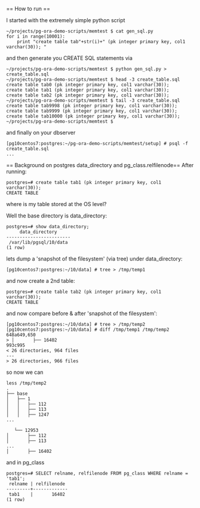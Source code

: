 == How to run ==

I started with the extremely simple python script
```
~/projects/pg-ora-demo-scripts/memtest $ cat gen_sql.py
for i in range(10001):
    print "create table tab"+str(i)+" (pk integer primary key, col1 varchar(30)); "
```

and then generate you CREATE SQL statements via
```
~/projects/pg-ora-demo-scripts/memtest $ python gen_sql.py > create_table.sql
~/projects/pg-ora-demo-scripts/memtest $ head -3 create_table.sql
create table tab0 (pk integer primary key, col1 varchar(30));
create table tab1 (pk integer primary key, col1 varchar(30));
create table tab2 (pk integer primary key, col1 varchar(30));
~/projects/pg-ora-demo-scripts/memtest $ tail -3 create_table.sql
create table tab9998 (pk integer primary key, col1 varchar(30));
create table tab9999 (pk integer primary key, col1 varchar(30));
create table tab10000 (pk integer primary key, col1 varchar(30));
~/projects/pg-ora-demo-scripts/memtest $
```

and finally on your dbserver 


```
[pg10centos7:postgres:~/pg-ora-demo-scripts/memtest/setup] # psql -f create_table.sql
...
```

== Background on postgres data_directory and pg_class.relfilenode==
After running:

```
postgres=# create table tab1 (pk integer primary key, col1 varchar(30));
CREATE TABLE

```

where is my table stored at the OS level?

Well the base directory is data_directory:

```
postgres=# show data_directory;
     data_directory
------------------------
 /var/lib/pgsql/10/data
(1 row)
```										

lets dump a 'snapshot of the filesystem' (via tree) under data_directory:

```
[pg10centos7:postgres:~/10/data] # tree > /tmp/temp1
```

and now create a 2nd table:
```
postgres=# create table tab2 (pk integer primary key, col1 varchar(30));
CREATE TABLE
```

and now compare before & after 'snapshot of the filesystem':

```
[pg10centos7:postgres:~/10/data] # tree > /tmp/temp2
[pg10centos7:postgres:~/10/data] # diff /tmp/temp1 /tmp/temp2
648a649,650
> │       ├── 16402
993c995
< 26 directories, 964 files
---
> 26 directories, 966 files
```

so now we can 

```
less /tmp/temp2
.
├── base
│   ├── 1
│   │   ├── 112
│   │   ├── 113
│   │   ├── 1247
...

   └── 12953
│       ├── 112
│       ├── 113
...
│       ├── 16402
```

and in pg_class

```
postgres=# SELECT relname, relfilenode FROM pg_class WHERE relname = 'tab1';
 relname | relfilenode
---------+-------------
 tab1    |       16402
(1 row)
````


